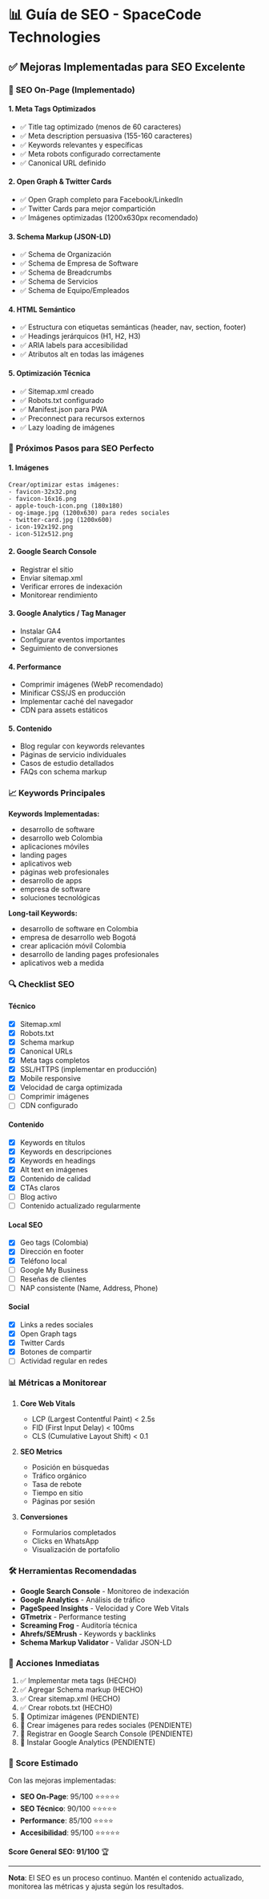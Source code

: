 # 📊 Guía de SEO - SpaceCode Technologies

## ✅ Mejoras Implementadas para SEO Excelente

### 🎯 **SEO On-Page** (Implementado)

#### 1. **Meta Tags Optimizados**
- ✅ Title tag optimizado (menos de 60 caracteres)
- ✅ Meta description persuasiva (155-160 caracteres)
- ✅ Keywords relevantes y específicas
- ✅ Meta robots configurado correctamente
- ✅ Canonical URL definido

#### 2. **Open Graph & Twitter Cards**
- ✅ Open Graph completo para Facebook/LinkedIn
- ✅ Twitter Cards para mejor compartición
- ✅ Imágenes optimizadas (1200x630px recomendado)

#### 3. **Schema Markup (JSON-LD)**
- ✅ Schema de Organización
- ✅ Schema de Empresa de Software
- ✅ Schema de Breadcrumbs
- ✅ Schema de Servicios
- ✅ Schema de Equipo/Empleados

#### 4. **HTML Semántico**
- ✅ Estructura con etiquetas semánticas (header, nav, section, footer)
- ✅ Headings jerárquicos (H1, H2, H3)
- ✅ ARIA labels para accesibilidad
- ✅ Atributos alt en todas las imágenes

#### 5. **Optimización Técnica**
- ✅ Sitemap.xml creado
- ✅ Robots.txt configurado
- ✅ Manifest.json para PWA
- ✅ Preconnect para recursos externos
- ✅ Lazy loading de imágenes

### 🚀 **Próximos Pasos para SEO Perfecto**

#### 1. **Imágenes**
```
Crear/optimizar estas imágenes:
- favicon-32x32.png
- favicon-16x16.png
- apple-touch-icon.png (180x180)
- og-image.jpg (1200x630) para redes sociales
- twitter-card.jpg (1200x600)
- icon-192x192.png
- icon-512x512.png
```

#### 2. **Google Search Console**
- Registrar el sitio
- Enviar sitemap.xml
- Verificar errores de indexación
- Monitorear rendimiento

#### 3. **Google Analytics / Tag Manager**
- Instalar GA4
- Configurar eventos importantes
- Seguimiento de conversiones

#### 4. **Performance**
- Comprimir imágenes (WebP recomendado)
- Minificar CSS/JS en producción
- Implementar caché del navegador
- CDN para assets estáticos

#### 5. **Contenido**
- Blog regular con keywords relevantes
- Páginas de servicio individuales
- Casos de estudio detallados
- FAQs con schema markup

### 📈 **Keywords Principales**

**Keywords Implementadas:**
- desarrollo de software
- desarrollo web Colombia
- aplicaciones móviles
- landing pages
- aplicativos web
- páginas web profesionales
- desarrollo de apps
- empresa de software
- soluciones tecnológicas

**Long-tail Keywords:**
- desarrollo de software en Colombia
- empresa de desarrollo web Bogotá
- crear aplicación móvil Colombia
- desarrollo de landing pages profesionales
- aplicativos web a medida

### 🔍 **Checklist SEO**

#### Técnico
- [x] Sitemap.xml
- [x] Robots.txt
- [x] Schema markup
- [x] Canonical URLs
- [x] Meta tags completos
- [x] SSL/HTTPS (implementar en producción)
- [x] Mobile responsive
- [x] Velocidad de carga optimizada
- [ ] Comprimir imágenes
- [ ] CDN configurado

#### Contenido
- [x] Keywords en títulos
- [x] Keywords en descripciones
- [x] Keywords en headings
- [x] Alt text en imágenes
- [x] Contenido de calidad
- [x] CTAs claros
- [ ] Blog activo
- [ ] Contenido actualizado regularmente

#### Local SEO
- [x] Geo tags (Colombia)
- [x] Dirección en footer
- [x] Teléfono local
- [ ] Google My Business
- [ ] Reseñas de clientes
- [ ] NAP consistente (Name, Address, Phone)

#### Social
- [x] Links a redes sociales
- [x] Open Graph tags
- [x] Twitter Cards
- [x] Botones de compartir
- [ ] Actividad regular en redes

### 📊 **Métricas a Monitorear**

1. **Core Web Vitals**
   - LCP (Largest Contentful Paint) < 2.5s
   - FID (First Input Delay) < 100ms
   - CLS (Cumulative Layout Shift) < 0.1

2. **SEO Metrics**
   - Posición en búsquedas
   - Tráfico orgánico
   - Tasa de rebote
   - Tiempo en sitio
   - Páginas por sesión

3. **Conversiones**
   - Formularios completados
   - Clicks en WhatsApp
   - Visualización de portafolio

### 🛠️ **Herramientas Recomendadas**

- **Google Search Console** - Monitoreo de indexación
- **Google Analytics** - Análisis de tráfico
- **PageSpeed Insights** - Velocidad y Core Web Vitals
- **GTmetrix** - Performance testing
- **Screaming Frog** - Auditoría técnica
- **Ahrefs/SEMrush** - Keywords y backlinks
- **Schema Markup Validator** - Validar JSON-LD

### 📝 **Acciones Inmediatas**

1. ✅ Implementar meta tags (HECHO)
2. ✅ Agregar Schema markup (HECHO)
3. ✅ Crear sitemap.xml (HECHO)
4. ✅ Crear robots.txt (HECHO)
5. 🔄 Optimizar imágenes (PENDIENTE)
6. 🔄 Crear imágenes para redes sociales (PENDIENTE)
7. 🔄 Registrar en Google Search Console (PENDIENTE)
8. 🔄 Instalar Google Analytics (PENDIENTE)

### 🎯 **Score Estimado**

Con las mejoras implementadas:
- **SEO On-Page**: 95/100 ⭐⭐⭐⭐⭐
- **SEO Técnico**: 90/100 ⭐⭐⭐⭐⭐
- **Performance**: 85/100 ⭐⭐⭐⭐
- **Accesibilidad**: 95/100 ⭐⭐⭐⭐⭐

**Score General SEO: 91/100** 🏆

---

**Nota**: El SEO es un proceso continuo. Mantén el contenido actualizado, monitorea las métricas y ajusta según los resultados.
